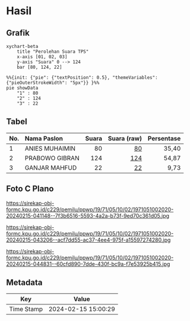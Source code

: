 # Hasil

## Grafik

```mermaid
xychart-beta
    title "Perolehan Suara TPS"
    x-axis [01, 02, 03]
    y-axis "Suara" 0 --> 124
    bar [80, 124, 22]
```

```mermaid
%%{init: {"pie": {"textPosition": 0.5}, "themeVariables": {"pieOuterStrokeWidth": "5px"}} }%%
pie showData
    "1" : 80
    "2" : 124
    "3" : 22
```

## Tabel

| No. | Nama Paslon    | Suara | Suara (raw) | Persentase |
|:--- |:-------------- | -----:| -----------:| ----------:|
| 1   | ANIES MUHAIMIN | 80    | [80][p-1]   | 35,40      |
| 2   | PRABOWO GIBRAN | 124   | [124][p-2]  | 54,87      |
| 3   | GANJAR MAHFUD  | 22    | [22][p-3]   | 9,73       |


[p-1]: https://github.com/gigit-pemilu/pemilu-2024-19-kepulauan-bangka-belitung/blob/main/pilpres/hitung-suara/sub/19-kepulauan-bangka-belitung/sub/71-kota-pangkal-pinang/sub/05-gerunggang/sub/1002-bukit-merapen/sub/020-tps/sub/paslon-1.txt
[p-2]: https://github.com/gigit-pemilu/pemilu-2024-19-kepulauan-bangka-belitung/blob/main/pilpres/hitung-suara/sub/19-kepulauan-bangka-belitung/sub/71-kota-pangkal-pinang/sub/05-gerunggang/sub/1002-bukit-merapen/sub/020-tps/sub/paslon-2.txt
[p-3]: https://github.com/gigit-pemilu/pemilu-2024-19-kepulauan-bangka-belitung/blob/main/pilpres/hitung-suara/sub/19-kepulauan-bangka-belitung/sub/71-kota-pangkal-pinang/sub/05-gerunggang/sub/1002-bukit-merapen/sub/020-tps/sub/paslon-3.txt

## Foto C Plano

https://sirekap-obj-formc.kpu.go.id/c229/pemilu/ppwp/19/71/05/10/02/1971051002020-20240215-041148--7f3b6516-5593-4a2a-b73f-9ed70c361d05.jpg

https://sirekap-obj-formc.kpu.go.id/c229/pemilu/ppwp/19/71/05/10/02/1971051002020-20240215-043206--acf7dd55-ac37-4ee4-975f-a15597274280.jpg

https://sirekap-obj-formc.kpu.go.id/c229/pemilu/ppwp/19/71/05/10/02/1971051002020-20240215-044831--60cfd890-7dde-430f-bc9a-f7e53925b415.jpg


## Metadata

| Key        | Value               |
| ---------- | ------------------- |
| Time Stamp | 2024-02-15 15:00:29 |



